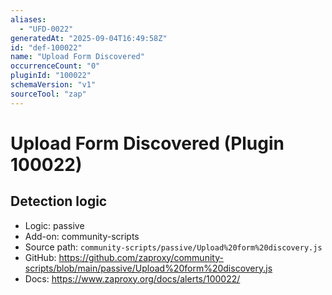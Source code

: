 ```yaml
---
aliases:
  - "UFD-0022"
generatedAt: "2025-09-04T16:49:58Z"
id: "def-100022"
name: "Upload Form Discovered"
occurrenceCount: "0"
pluginId: "100022"
schemaVersion: "v1"
sourceTool: "zap"
---
```


# Upload Form Discovered (Plugin 100022)

## Detection logic

- Logic: passive
- Add-on: community-scripts
- Source path: `community-scripts/passive/Upload%20form%20discovery.js`
- GitHub: https://github.com/zaproxy/community-scripts/blob/main/passive/Upload%20form%20discovery.js
- Docs: https://www.zaproxy.org/docs/alerts/100022/

